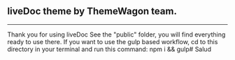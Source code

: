 ## liveDoc theme by ThemeWagon team.
---
Thank you for using liveDoc See the "public" folder, you will find everything ready to use there. If you want to use the gulp based workflow, cd to this directory in your terminal and run this command: npm i && gulp#   S a l u d  
 